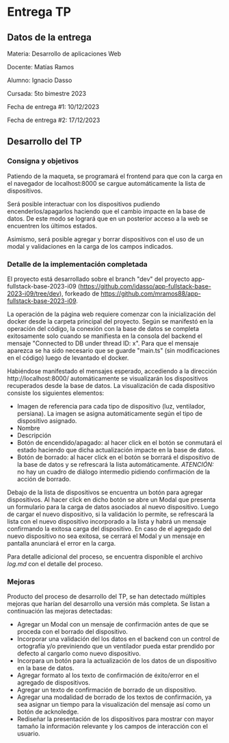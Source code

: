 # Entrega TP

## Datos de la entrega

Materia: Desarrollo de aplicaciones Web

Docente: Matías Ramos

Alumno: Ignacio Dasso

Cursada: 5to bimestre 2023


Fecha de entrega #1: 10/12/2023

Fecha de entrega #2: 17/12/2023

## Desarrollo del TP

### Consigna y objetivos

Patiendo de la maqueta, se programará el frontend para que con la carga en el navegador de localhost:8000 se cargue automáticamente la lista de dispositivos.

Será posible interactuar con los dispositivos pudiendo encenderlos/apagarlos haciendo que el cambio impacte en la base de datos. De este modo se logrará que en un posterior acceso a la web se encuentren los últimos estados.

Asimismo, será posible agregar y borrar dispositivos con el uso de un modal y validaciones en la carga de los campos indicados.

### Detalle de la implementación completada

El proyecto está desarrollado sobre el branch "dev" del proyecto app-fullstack-base-2023-i09 (https://github.com/idasso/app-fullstack-base-2023-i09/tree/dev), forkeado de https://github.com/mramos88/app-fullstack-base-2023-i09.

La operación de la página web requiere comenzar con la inicialización del docker desde la carpeta principal del proyecto. Según se manifestó en la operación del código, la conexión con la base de datos se completa exitosamente solo cuando se manifiesta en la consola del backend el mensaje "Connected to DB under thread ID: x". Para que el mensaje aparezca se ha sido necesario que se guarde "main.ts" (sin modificaciones en el código) luego de levantado el docker.

Habiéndose manifestado el mensajes esperado, accediendo a la dirección http://localhost:8000/ automáticamente se visualizarán los dispositivos recuperados desde la base de datos. La visualización de cada dispositivo consiste los siguientes elementos:
- Imagen de referencia para cada tipo de dispositivo (luz, ventilador, persiana). La imagen se asigna automáticamente según el tipo de dispositivo asignado.
- Nombre
- Descripción
- Botón de encendido/apagado: al hacer click en el botón se conmutará el estado haciendo que dicha actualización impacte en la base de datos.
- Botón de borrado: al hacer click en el botón se borrará el dispositivo de la base de datos y se refrescará la lista automáticamente. *ATENCIÓN:* no hay un cuadro de diálogo intermedio pidiendo confirmación de la acción de borrado.

Debajo de la lista de dispositivos se encuentra un botón para agregar dispositivos. Al hacer click en dicho botón se abre un Modal que presenta un formulario para la carga de datos asociados al nuevo dispositivo. Luego de cargar el nuevo dispositivo, si la validación lo permite, se refrescará la lista con el nuevo dispositivo incorporado a la lista y habrá un mensaje confirmando la exitosa carga del dispositivo. En caso de el agregado del nuevo dispositivo no sea exitosa, se cerrará el Modal y un mensaje en pantalla anunciará el error en la carga.

Para detalle adicional del proceso, se encuentra disponible el archivo *log.md* con el detalle del proceso.

### Mejoras

Producto del proceso de desarrollo del TP, se han detectado múltiples mejoras que harían del desarrollo una versión más completa. Se listan a continuación las mejoras detectadas:
- Agregar un Modal con un mensaje de confirmación antes de que se proceda con el borrado del dispositivo.
- Incorporar una validación del los datos en el backend con un control de ortografía y/o previniendo que un ventilador pueda estar prendido por defecto al cargarlo como nuevo dispositivo.
- Incorpara un botón para la actualización de los datos de un dispositivo en la base de datos.
- Agregar formato al los texto de confirmación de éxito/error en el agregado de dispositivos.
- Agregar un texto de confirmación de borrado de un dispositivo.
- Agregar una modalidad de borrado de los textos de confirmación, ya sea asignar un tiempo para la visualización del mensaje así como un botón de acknoledge.
- Rediseñar la presentación de los dispositivos para mostrar con mayor tamaño la información relevante y los campos de interacción con el usuario.